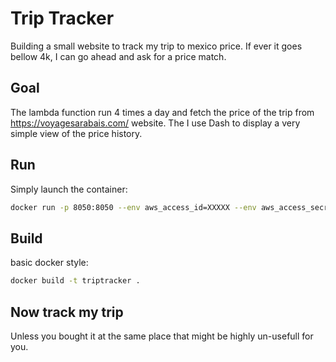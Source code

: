 # Trip Tracker

Building a small website to track my trip to mexico price. If ever it goes bellow 4k, I can go ahead and ask for a price match.

## Goal

The lambda function run 4 times a day and fetch the price of the trip from <https://voyagesarabais.com/> website. The I use Dash to display a very simple view of the price history.

## Run

Simply launch the container:

```bash
docker run -p 8050:8050 --env aws_access_id=XXXXX --env aws_access_secret=XXXXX marcolivierarsenault/triptracker
```

## Build

basic docker style:

```bash
docker build -t triptracker .
```

## Now track my trip

Unless you bought it at the same place that might be highly un-usefull for you.
